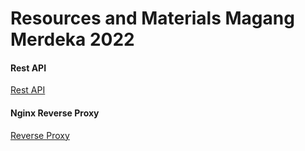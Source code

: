 # Resources and Materials Magang Merdeka 2022

#### Rest API
[Rest API](https://docs.google.com/presentation/d/1S-PgWeLfMquWUdvGKaBxR8039CuAhGwKTqs0qJwt4zQ/edit?usp=sharing)

#### Nginx Reverse Proxy
[Reverse Proxy](https://docs.google.com/presentation/d/1BWbRAwJRGlZelTL_GrKngDcvUZmBinjKanwF0gN2EzQ/edit?usp=sharing)